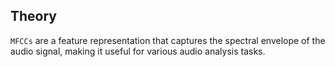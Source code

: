 ## Theory
`MFCCs` are a feature representation that captures the spectral envelope of the audio signal, making it useful for various audio analysis tasks.